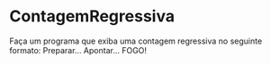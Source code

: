 # ContagemRegressiva
Faça um programa que exiba uma contagem regressiva no seguinte formato:
Preparar...
Apontar...
FOGO!
